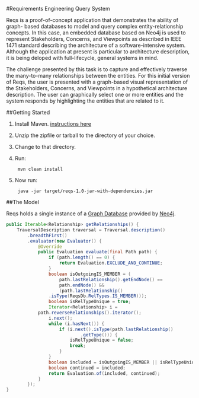 #Requirements Engineering Query System

Reqs is a proof-of-concept application that demonstrates the ability of graph- based databases to model and query complex entity-relationship concepts. In this case, an embedded database based on Neo4j is used to represent Stakeholders, Concerns, and Viewpoints as described in IEEE 1471 standard describing the architecture of a software-intensive system. Although the application at present is particular to architecture description, it is being deloped with full-lifecycle, general systems in mind.  

The challenge presented by this task is to capture and effectively traverse the many-to-many relationships between the entities. For this initial version of Reqs, the user is presented with a graph-based visual representation of the Stakeholders, Concerns, and Viewpoints in a hypothetical architecture description. The user can graphically select one or more entities and the system responds by highlighting the entities that are related to it.  

##Getting Started
1. Install Maven. [instructions here](http://maven.apache.org/guides/getting-started/maven-in-five-minutes.html)
2. Unzip the zipfile or tarball to the directory of your choice.
3. Change to that directory.
4. Run:

        mvn clean install
5. Now run:

        java -jar target/reqs-1.0-jar-with-dependencies.jar

##The Model

Reqs holds a single instance of a [Graph Database](http://docs.neo4j.org/chunked/stable/what-is-a-graphdb.html) provided by [Neo4j](http://neo4j.org/).

``` java
public Iterable<Relationship> getRelationships() {
    TraversalDescription traversal = Traversal.description()
        .breadthFirst()
        .evaluator(new Evaluator() {
            @Override
            public Evaluation evaluate(final Path path) {
                if (path.length() == 0) {
                    return Evaluation.EXCLUDE_AND_CONTINUE;
                }
                boolean isOutgoingIS_MEMBER = (
                    path.lastRelationship().getEndNode() == 
                    path.endNode() &&
                    (path.lastRelationship()
                .isType(ReqsDb.RelTypes.IS_MEMBER)));
                boolean isRelTypeUnique = true;
                Iterator<Relationship> i = 
            path.reverseRelationships().iterator();
                i.next();
                while (i.hasNext()) {
                    if (i.next().isType(path.lastRelationship()
                            .getType())) {
                        isRelTypeUnique = false;
                        break;
                    }
                }
                boolean included = isOutgoingIS_MEMBER || isRelTypeUnique;
                boolean continued = included;
                return Evaluation.of(included, continued);
            }
        });
}

```
